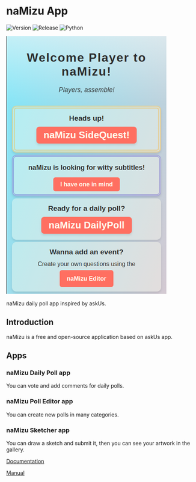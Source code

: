 # naMizu App

![Version](https://img.shields.io/badge/version-3.0.1-green) ![Release](https://img.shields.io/badge/release-develop-orange) ![Python](https://img.shields.io/badge/python-3.10-yellow)

![banner](./docs/img/frontPage.png)

naMizu daily poll app inspired by askUs.

## Introduction

naMizu is a free and open-source application based on askUs app.

## Apps

### naMizu Daily Poll app

You can vote and add comments for daily polls.

### naMizu Poll Editor app

You can create new polls in many categories.

### naMizu Sketcher app

You can draw a sketch and submit it, then you can see your artwork in the gallery.

[Documentation](./docs/Documentation.md)

[Manual](./docs/Manual.md)


